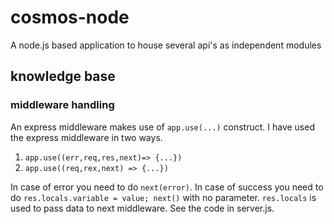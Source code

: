 # cosmos-node
A node.js based application to house several api's as independent modules

## knowledge base
### middleware handling
An express middleware makes use of ```app.use(...)``` construct.
I have used the express middleware in two ways.
1) ```app.use((err,req,res,next)=> {...}) ```
2) ```app.use((req,rex,next) => {...})```

In case of error you need to do ```next(error)```. 
In case of success you need to do ```res.locals.variable = value; next()``` with no parameter.
```res.locals``` is used to pass data to next middleware. See the code in server.js.
